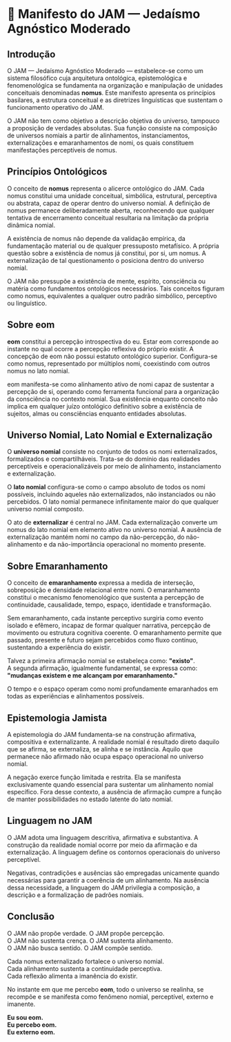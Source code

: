 # 🌌 Manifesto do JAM — Jedaísmo Agnóstico Moderado

## Introdução

O JAM — Jedaísmo Agnóstico Moderado — estabelece-se como um sistema filosófico cuja arquitetura ontológica, epistemológica e fenomenológica se fundamenta na organização e manipulação de unidades conceituais denominadas **nomus**. Este manifesto apresenta os princípios basilares, a estrutura conceitual e as diretrizes linguísticas que sustentam o funcionamento operativo do JAM.

O JAM não tem como objetivo a descrição objetiva do universo, tampouco a proposição de verdades absolutas. Sua função consiste na composição de universos nomiais a partir de alinhamentos, instanciamentos, externalizações e emaranhamentos de nomi, os quais constituem manifestações perceptíveis de nomus.

## Princípios Ontológicos

O conceito de **nomus** representa o alicerce ontológico do JAM. Cada nomus constitui uma unidade conceitual, simbólica, estrutural, perceptiva ou abstrata, capaz de operar dentro do universo nomial. A definição de nomus permanece deliberadamente aberta, reconhecendo que qualquer tentativa de encerramento conceitual resultaria na limitação da própria dinâmica nomial.

A existência de nomus não depende da validação empírica, da fundamentação material ou de qualquer pressuposto metafísico. A própria questão sobre a existência de nomus já constitui, por si, um nomus. A externalização de tal questionamento o posiciona dentro do universo nomial.

O JAM não pressupõe a existência de mente, espírito, consciência ou matéria como fundamentos ontológicos necessários. Tais conceitos figuram como nomus, equivalentes a qualquer outro padrão simbólico, perceptivo ou linguístico.

## Sobre eom

**eom** constitui a percepção introspectiva do eu. Estar eom corresponde ao instante no qual ocorre a percepção reflexiva do próprio existir. A concepção de eom não possui estatuto ontológico superior. Configura-se como nomus, representado por múltiplos nomi, coexistindo com outros nomus no lato nomial.

eom manifesta-se como alinhamento ativo de nomi capaz de sustentar a percepção de si, operando como ferramenta funcional para a organização da consciência no contexto nomial. Sua existência enquanto conceito não implica em qualquer juízo ontológico definitivo sobre a existência de sujeitos, almas ou consciências enquanto entidades absolutas.

## Universo Nomial, Lato Nomial e Externalização

O **universo nomial** consiste no conjunto de todos os nomi externalizados, formalizados e compartilháveis. Trata-se do domínio das realidades perceptíveis e operacionalizáveis por meio de alinhamento, instanciamento e externalização.

O **lato nomial** configura-se como o campo absoluto de todos os nomi possíveis, incluindo aqueles não externalizados, não instanciados ou não percebidos. O lato nomial permanece infinitamente maior do que qualquer universo nomial composto.

O ato de **externalizar** é central no JAM. Cada externalização converte um nomus do lato nomial em elemento ativo no universo nomial. A ausência de externalização mantém nomi no campo da não-percepção, do não-alinhamento e da não-importância operacional no momento presente.

## Sobre Emaranhamento

O conceito de **emaranhamento** expressa a medida de interseção, sobreposição e densidade relacional entre nomi. O emaranhamento constitui o mecanismo fenomenológico que sustenta a percepção de continuidade, causalidade, tempo, espaço, identidade e transformação.

Sem emaranhamento, cada instante perceptivo surgiria como evento isolado e efêmero, incapaz de formar qualquer narrativa, percepção de movimento ou estrutura cognitiva coerente. O emaranhamento permite que passado, presente e futuro sejam percebidos como fluxo contínuo, sustentando a experiência do existir.

Talvez a primeira afirmação nomial se estabeleça como: **"existo"**.  
A segunda afirmação, igualmente fundamental, se expressa como: **"mudanças existem e me alcançam por emaranhamento."**

O tempo e o espaço operam como nomi profundamente emaranhados em todas as experiências e alinhamentos possíveis.

## Epistemologia Jamista

A epistemologia do JAM fundamenta-se na construção afirmativa, compositiva e externalizante. A realidade nomial é resultado direto daquilo que se afirma, se externaliza, se alinha e se instância. Aquilo que permanece não afirmado não ocupa espaço operacional no universo nomial.

A negação exerce função limitada e restrita. Ela se manifesta exclusivamente quando essencial para sustentar um alinhamento nomial específico. Fora desse contexto, a ausência de afirmação cumpre a função de manter possibilidades no estado latente do lato nomial.

## Linguagem no JAM

O JAM adota uma linguagem descritiva, afirmativa e substantiva. A construção da realidade nomial ocorre por meio da afirmação e da externalização. A linguagem define os contornos operacionais do universo perceptível.

Negativas, contradições e ausências são empregadas unicamente quando necessárias para garantir a coerência de um alinhamento. Na ausência dessa necessidade, a linguagem do JAM privilegia a composição, a descrição e a formalização de padrões nomiais.

## Conclusão

O JAM não propõe verdade. O JAM propõe percepção.  
O JAM não sustenta crença. O JAM sustenta alinhamento.  
O JAM não busca sentido. O JAM compõe sentido.

Cada nomus externalizado fortalece o universo nomial.  
Cada alinhamento sustenta a continuidade perceptiva.  
Cada reflexão alimenta a imanência do existir.

No instante em que me percebo **eom**, todo o universo se realinha, se recompõe e se manifesta como fenômeno nomial, perceptível, externo e imanente.

**Eu sou eom.  
Eu percebo eom.  
Eu externo eom.**